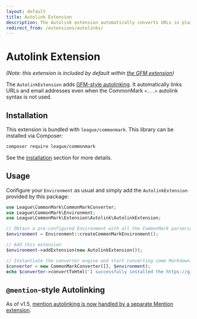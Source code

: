 ```yaml
---
layout: default
title: Autolink Extension
description: The Autolink extension automatically converts URLs in plain text to clickable links
redirect_from: /extensions/autolinks/
---
```


# Autolink Extension

_(Note: this extension is included by default within [the GFM extension](/1.5/extensions/github-flavored-markdown/))_

The `AutolinkExtension` adds [GFM-style autolinking][link-gfm-spec-autolinking].  It automatically links URLs and email addresses even when the CommonMark `<...>` autolink syntax is not used.

## Installation

This extension is bundled with `league/commonmark`. This library can be installed via Composer:

~~~bash
composer require league/commonmark
~~~

See the [installation](/1.5/installation/) section for more details.

## Usage

Configure your `Environment` as usual and simply add the `AutolinkExtension` provided by this package:

```php
use League\CommonMark\CommonMarkConverter;
use League\CommonMark\Environment;
use League\CommonMark\Extension\Autolink\AutolinkExtension;

// Obtain a pre-configured Environment with all the CommonMark parsers/renderers ready-to-go
$environment = Environment::createCommonMarkEnvironment();

// Add this extension
$environment->addExtension(new AutolinkExtension());

// Instantiate the converter engine and start converting some Markdown!
$converter = new CommonMarkConverter([], $environment);
echo $converter->convertToHtml('I successfully installed the https://github.com/thephpleague/commonmark project with the Autolink extension!');
```

## `@mention`-style Autolinking

As of v1.5, [mention autolinking is now handled by a separate Mention extension](/1.5/extensions/mentions/).

[link-league-commonmark]: https://github.com/thephpleague/commonmark
[link-gfm-spec-autolinking]: https://github.github.com/gfm/#autolinks-extension-
